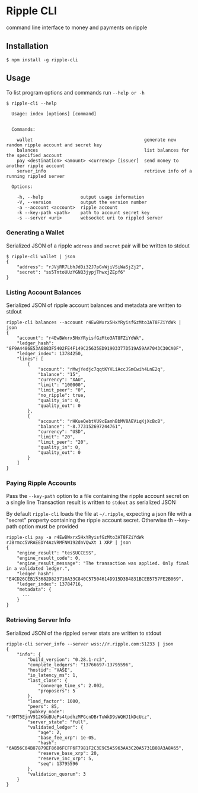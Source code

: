# Ripple CLI

command line interface to money and payments on ripple

## Installation

````
$ npm install -g ripple-cli
````

## Usage

To list program options and commands run `--help or -h` 

````
$ ripple-cli --help

  Usage: index [options] [command]


  Commands:

    wallet                                          generate new random ripple account and secret key
    balances                                        list balances for the specified account
    pay <destination> <amount> <currency> [issuer]  send money to another ripple account
    server_info                                     retrieve info of a running rippled server

  Options:

    -h, --help              output usage information
    -V, --version           output the version number
    -a --account <account>  ripple account
    -k --key-path <path>    path to account secret key
    -s --server <uri>       websocket uri to rippled server
````

### Generating a Wallet

Serialized JSON of a ripple `address` and `secret` pair will be written to stdout

````
$ ripple-cli wallet | json
{
    "address": "rJVjRR7LbhJdDi32J7pGvWjiVSiWaSjZj2",
    "secret": "ss5TntoUUzYGNQ3jypjThwxjZEpf6"
}
````

### Listing Account Balances

Serialized JSON of ripple account balances and metadata are written to stdout

````
ripple-cli balances --account r4EwBWxrx5HxYRyisfGzMto3AT8FZiYdWk | json
{
    "account": "r4EwBWxrx5HxYRyisfGzMto3AT8FZiYdWk",
    "ledger_hash": "8F9A4486E53A6883F5402FE4F149C25635ED91903377D519A59AA7043C30CA0F",
    "ledger_index": 13784250,
    "lines": [
        {
            "account": "rMwjYedjc7qqtKYVLiAccJSmCwih4LnE2q",
            "balance": "15",
            "currency": "XAU",
            "limit": "100000",
            "limit_peer": "0",
            "no_ripple": true,
            "quality_in": 0,
            "quality_out": 0
        },
        {
            "account": "rHKueQebtVU9cEamhBbMV8AEViqKjXcBcB",
            "balance": "-8.773152697244761",
            "currency": "USD",
            "limit": "20",
            "limit_peer": "20",
            "quality_in": 0,
            "quality_out": 0
        }
    ]
}
````

### Paying Ripple Accounts
Pass the `--key-path` option to a file containing the ripple account secret on a single line
Transaction result is written to `stdout` as serialized JSON

By default `ripple-cli` loads the file at `~/.ripple`, expecting a json file with a "secret"
property containing the ripple account secret. Otherwise th --key-path option must be provided

````
ripple-cli pay -a r4EwBWxrx5HxYRyisfGzMto3AT8FZiYdWk rJBrmcc5VRAEEDY4AzVRMFNW192dnVQwXt 1 XRP | json
{
    "engine_result": "tesSUCCESS",
    "engine_result_code": 0,
    "engine_result_message": "The transaction was applied. Only final in a validated ledger.",
    "ledger_hash": "E4CD26CEB153682D823716A33C840C57504614D915D3B4831BCEB5757FE2B069",
    "ledger_index": 13784716,
    "metadata": {
      ...
    }
}
````

### Retrieving Server Info
Serialized JSON of the rippled server stats are written to stdout

````
ripple-cli server_info --server wss://r.ripple.com:51233 | json
{
    "info": {
        "build_version": "0.28.1-rc3",
        "complete_ledgers": "13766697-13795596",
        "hostid": "VASE",
        "io_latency_ms": 1,
        "last_close": {
            "converge_time_s": 2.002,
            "proposers": 5
        },
        "load_factor": 1000,
        "peers": 85,
        "pubkey_node": "n9MT5EjnV912KGuBUqPs4tpdhzMPGcnDBrTuWkD9sWQHJ1kDcUcz",
        "server_state": "full",
        "validated_ledger": {
            "age": 2,
            "base_fee_xrp": 1e-05,
            "hash": "6AB56C04B87879EF8686FCFF6F7981F2C3E9C5A5963AA3C20A5731B08A3A8A65",
            "reserve_base_xrp": 20,
            "reserve_inc_xrp": 5,
            "seq": 13795596
        },
        "validation_quorum": 3
    }
}
````

